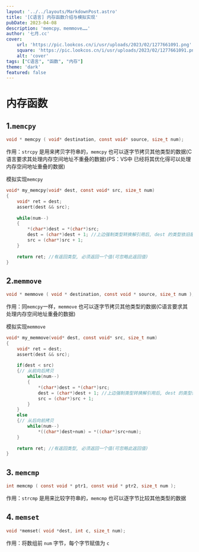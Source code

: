 ```yaml
---
layout: '../../layouts/MarkdownPost.astro'
title: '[C语言] 内存函数介绍与模拟实现'
pubDate: 2023-04-08
description: 'memcpy、memmove……'
author: '七月.cc'
cover:
    url: 'https://pic.lookcos.cn/i/usr/uploads/2023/02/1277661091.png'
    square: 'https://pic.lookcos.cn/i/usr/uploads/2023/02/1277661091.png'
    alt: 'cover'
tags: ["C语言", "函数", "内存"]
theme: 'dark'
featured: false
---
```


# 内存函数

## 1.`memcpy`

```c
void * memcpy ( void* destination, const void* source, size_t num);
```

作用：`strcpy` 是用来拷贝字符串的，`memcpy` 也可以逐字节拷贝其他类型的数据(C语言要求其处理内存空间地址不重叠的数据)(PS：VS中 已经将其优化得可以处理内存空间地址重叠的数据)

模拟实现`memcpy`

```c
void* my_memcpy(void* dest, const void* src, size_t num)
{
    void* ret = dest;
    assert(dest && src);
    
    while(num--)
    {
        *(char*)dest = *(char*)src;
        dest = (char*)dest + 1;	//上边强制类型转换解引用后, dest 的类型依旧是 void*, 无法直接加加, 所以依旧需要强制类型转换
        src = (char*)src + 1;
    }
    
    return ret; //有返回类型, 必须返回一个值(可忽略此返回值)
}
```

## 2.`memmove`

```c
void * memmove ( void * destination, const void * source, size_t num );
```

作用：同`memcpy`一样，`memmove` 也可以逐字节拷贝其他类型的数据(C语言要求其处理内存空间地址重叠的数据)

模拟实现`memmove`

```c
void* my_memmove(void* dest, const void* src, size_t num)
{
    void* ret = dest;
    assert(dest && src);
    
    if(dest < src)
    {// 从前向后拷贝
        while(num--)
    	{
        	*(char*)dest = *(char*)src;
        	dest = (char*)dest + 1;	//上边强制类型转换解引用后, dest 的类型依旧是 void*, 无法直接加加, 所以依旧需要强制类型转换
        	src = (char*)src + 1;
    	}
    }
    else
    {// 从后向前拷贝
        while(num--)
        	*((char*)dest+num) = *((char*)src+num);
    }
    
    return ret; //有返回类型, 必须返回一个值(可忽略此返回值)
}
```

## 3. `memcmp`

```c
int memcmp ( const void * ptr1, const void * ptr2, size_t num );
```

作用：`strcmp` 是用来比较字符串的，`memcmp` 也可以逐字节比较其他类型的数据

## 4. `memset`

```c
void *memset( void *dest, int c, size_t num);
```

作用：将数组前 `num` 字节，每个字节赋值为 `c`